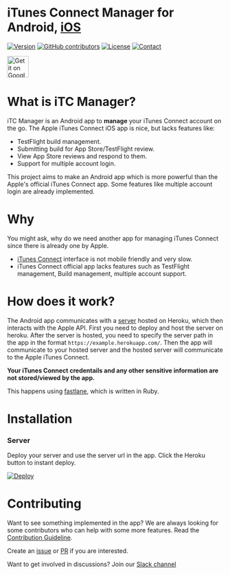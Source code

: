 # iTunes Connect Manager for Android, [iOS](https://github.com/RishabhTayal/ReviewMonitor/blob/master/README.md)

[![Version](https://img.shields.io/github/release/RishabhTayal/itc-android.svg)](https://github.com/RishabhTayal/itc-android/releases/latest)
[![GitHub contributors](https://img.shields.io/github/contributors/RishabhTayal/itc-android.svg)](https://GitHub.com/RishabhTayal/itc-android/graphs/contributors/)
[![License](https://img.shields.io/badge/license-MIT-999999.svg)](https://github.com/RishabhTayal/itc-android/blob/master/LICENSE)
[![Contact](https://img.shields.io/badge/contact-%40Rishabh_Tayal-3a8fc1.svg)](https://twitter.com/Rishabh_Tayal)

<a href='https://play.google.com/store/apps/details?id=com.rtayal.itunesconnect'><img alt='Get it on Google Play' src='https://play.google.com/intl/en_us/badges/images/generic/en_badge_web_generic.png' height="50px"/></a>

# What is iTC Manager?
iTC Manager is an Android app to **manage** your iTunes Connect account on the go. The Apple iTunes Connect iOS app is nice, but lacks features like:

- TestFlight build management.
- Submitting build for App Store/TestFlight review.
- View App Store reviews and respond to them.
- Support for multiple account login.

This project aims to make an Android app which is more powerful than the Apple's official iTunes Connect app. Some features like multiple account login are already implemented.

# Why
You might ask, why do we need another app for managing iTunes Connect since there is already one by Apple. 

- [iTunes Connect](http://itunesconnect.apple.com) interface is not mobile friendly and very slow.
- iTunes Connect official app lacks features such as TestFlight management, Build management, multiple account support.

# How does it work?
The Android app communicates with a [server](https://github.com/RishabhTayal/itc-api) hosted on Heroku, which then interacts with the Apple API. First you need to deploy and host the server on heroku. After the server is hosted, you need to specify the server path in the app in the format `https://example.herokuapp.com/`. Then the app will communicate to your hosted server and the hosted server will communicate to the Apple iTunes Connect.

**Your iTunes Connect credentails and any other sensitive information are not stored/viewed by the app.**

This happens using [fastlane](https://fastlane.tools), which is written in Ruby.

# Installation
### Server
Deploy your server and use the server url in the app. Click the Heroku button to instant deploy.

[![Deploy](https://www.herokucdn.com/deploy/button.svg)](https://heroku.com/deploy?template=https://github.com/RishabhTayal/itc-api)

# Contributing
Want to see something implemented in the app? We are always looking for some contributors who can help with some more features. Read the [Contribution Guideline](https://github.com/RishabhTayal/itc-android/blob/master/.github/CONTRIBUTING.md).

Create an [issue](https://github.com/RishabhTayal/itc-android/issues/new) or [PR](https://github.com/RishabhTayal/itc-android/compare) if you are interested. 

Want to get involved in discussions? Join our [Slack channel](https://itc-manager-slack-invite.herokuapp.com)
